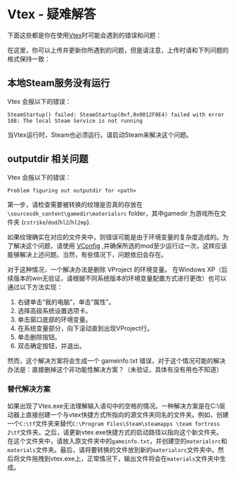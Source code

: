 # Vtex - 疑难解答

下面这些都是你在使用[Vtex](./)时可能会遇到的错误和问题：

在这里，你可以上传并更新你所遇到的问题，但是请注意，上传时请和下列问题的格式保持一致：

## 本地Steam服务没有运行

Vtex 会报以下的错误：

```text
SteamStartup() failed: SteamStartup(0xf,0x0012F0E4) failed with error 108: The local Steam Service is not running
```

当Vtex运行时，Steam也必须运行。请启动Steam来解决这个问题。

## outputdir 相关问题

Vtex 会报以下的错误：

```text
Problem figuring out outputdir for <path>
```

第一步，请检查需要被转换的纹理是否真的存放在`\sourcesdk_content\gamedir\materialsrc` folder，其中gamedir 为游戏所在文件夹 \(`cstrike`/`dod`/`hl2`/`hl2mp`\).

如果纹理确实在对应的文件夹中，则错误可能是由于环境变量的复杂度造成的。为了解决这个问题，请使用 [VConfig](../../game-directory.md) ,并确保所选的mod至少运行过一次，这样应该能够解决上述问题。当然，有些情况下，问题依旧会存在。

对于这种情况，一个解决办法是删除 VProject 的环境变量。 在Windows XP（后续版本的win无验证，请根据不同系统版本的环境变量配置方式进行更改）也可以通过以下方法实现：

1. 右键单击“我的电脑”，单击“属性”。
2. 选择高级系统设置选项卡。
3. 单击窗口底部的环境变量。
4. 在系统变量部分，向下滚动直到出现VProject行。
5. 单击删除按钮。
6. 双击确定按钮，并退出。

然而，这个解决方案将会生成一个 gameinfo.txt 错误，对于这个情况可能的解决办法是：直接删掉这个非功能性解决方案？（未验证，具体有没有用也不知道）

### **替代解决方案**

如果出现了Vtex.exe无法理解输入语句中的空格的情况。一种解决方案是在C:\驱动器上直接创建一个与vtex快捷方式所指向的源文件夹同名的文件夹。例如，创建一个`C:\tf`文件夹来替代`C:\Program Files\Steam\steamapps \team fortress 2\tf`文件夹。之后，请更新vtex.exe快捷方式的启动路径以指向这个新文件夹。在这个文件夹中，请放入原文件夹中的`gameinfo.txt`，并创建空的`materialsrc`和`materials`文件夹。最后，请将要转换的文件放到新的`materialsrc`文件夹中。然后将文件拖拽到vtex.exe上，正常情况下，输出文件将会在`materials`文件夹中生成。

